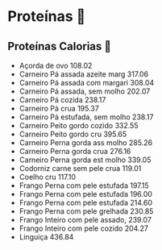 # Proteínas :ox:

## Proteínas			Calorias :muscle:

 - Açorda de ovo									 108.02
 - Carneiro Pá assada azeite  marg	 317.06
 - Carneiro Pá assada com margari 	308.04
 - Carneiro Pá assada, sem molho	   202.07
 - Carneiro Pá cozida				              238.17
 - Carneiro Pá crua			                     195.37
 - Carneiro Pá estufada, sem molho   238.17
 - Carneiro Peito gordo cozido		     332.55
 - Carneiro Peito gordo cru		           395.65
 - Carneiro Perna gorda ass molho	 285.26
 - Carneiro Perna gorda crua		        276.16
 - Carneiro Perna gorda est molho	  339.05
 - Codorniz carne sem pele crua		  119.01
 - Coelho cru				                            117.10
 - Frango Perna com pele estufada  	197.15
 - Frango Perna com pele estufada 	 196.00
 - Frango Perna com pele estufada	  214.60
 - Frango Perna com pele grelhada	  230.85
 - Frango Inteiro com pele assado, 	  239.07
 - Frango Inteiro com pele cozido	     204.27
 - Linguiça				                                  436.84

